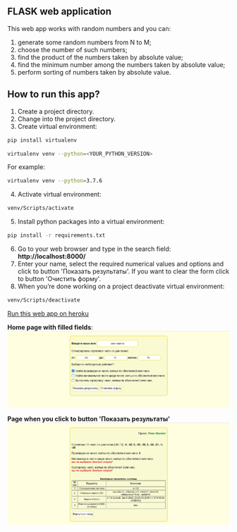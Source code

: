 ## FLASK web application

This web app works with random numbers and you can:
1) generate some random numbers from N to M;
2) choose the number of such numbers;
3) find the product of the numbers taken by absolute value;
4) find the minimum number among the numbers taken by absolute value;
5) perform sorting of numbers taken by absolute value.

## How to run this app?
1) Create a project directory.
2) Change into the project directory.
3) Create virtual environment: 
  ```bash
  pip install virtualenv
  ```
  ```bash
  virtualenv venv --python=<YOUR_PYTHON_VERSION>
  ``` 
  For example: 
  ```bash 
  virtualenv venv --python=3.7.6
  ```
4) Activate virtual environment: 
  ```bash 
  venv/Scripts/activate
  ```
5) Install python packages into a virtual environment:
  ```bash 
  pip install -r requirements.txt
  ```
6) Go to your web browser and type in the search field: **http://localhost:8000/**
7) Enter your name, select the required numerical values and options and click to button 'Показать результаты'.
If you want to clear the form click to button 'Очистить форму'.
8) When you’re done working on a project deactivate virtual environment: 
  ```bash 
  venv/Scripts/deactivate
  ```
  
[Run this web app on heroku](https://rndnum.herokuapp.com/)

**Home page with filled fields**:
![StartPage](https://github.com/ZaytsevNS/python_practice/blob/main/work_with_rand_num/start_page.jpg)

**Page when you click to button 'Показать результаты'**
![StartPage](https://github.com/ZaytsevNS/python_practice/blob/main/work_with_rand_num/finish_page.jpg)
